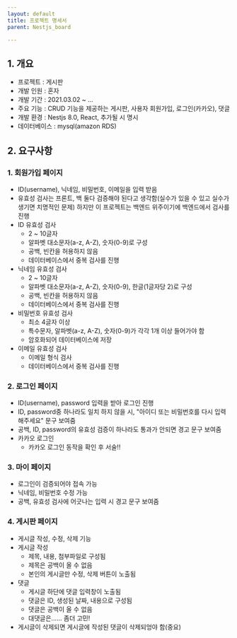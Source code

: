 ```yaml
---
layout: default
title: 프로젝트 명세서
parent: Nestjs_board

---
```


## 1. 개요
- 프로젝트 : 게시판
- 개발 인원 : 혼자
- 개발 기간 : 2021.03.02 ~ ...
- 주요 기능 : CRUD 기능을 제공하는 게시판, 사용자 회원가입, 로그인(카카오), 댓글
- 개발 환경 : Nestjs 8.0, React, 추가될 시 명시
- 데이터베이스 : mysql(amazon RDS)

## 2. 요구사항
### 1. 회원가입 페이지
  - ID(username), 닉네임, 비밀번호, 이메일을 입력 받음
  - 유효성 검사는 프론트, 백 둘다 검증해야 된다고 생각함(실수가 있을 수 있고 실수가 생기면 치명적인 문제) 하지만 이 프로젝트는 백엔드 위주이기에 백엔드에서 검사를 진행
  - ID 유효성 검사
    - 2 ~ 10글자
    - 알파벳 대소문자(a-z, A-Z), 숫자(0-9)로 구성
    - 공백, 빈칸을 허용하지 않음
    - 데이터베이스에서 중복 검사를 진행
  - 닉네임 유효성 검사
    - 2 ~ 10글자
    - 알파벳 대소문자(a-z, A-Z), 숫자(0-9), 한글(1글자당 2)로 구성
    - 공백, 빈칸을 허용하지 않음
    - 데이터베이스에서 중복 검사를 진행
  - 비밀번호 유효성 검사
    - 최소 4글자 이상
    - 특수문자, 알파벳(a-z, A-Z), 숫자(0-9)가 각각 1개 이상 들어가야 함
    - 암호화되어 데이터베이스에 저장
  - 이메일 유효성 검사
    - 이메일 형식 검사
    - 데이터베이스에서 중복 검사를 진행
  
### 2. 로그인 페이지
- ID(username), password 입력을 받아 로그인 진행
- ID, password중 하나라도 일치 하지 않을 시, "아이디 또는 비밀번호를 다시 입력해주세요" 문구 보여줌
- 공백, ID, password의 유효성 검증이 하나라도 통과가 안되면 경고 문구 보여줌
- 카카오 로그인
  - 카카오 로그인 동작을 확인 후 서술!!
  
### 3. 마이 페이지
- 로그인이 검증되어야 접속 가능
- 닉네임, 비밀번호 수정 가능
- 공백, 유효성 검사에 어긋나는 입력 시 경고 문구 보여줌
  
### 4. 게시판 페이지
- 게시글 작성, 수정, 삭제 기능
- 게시글 작성
  - 제목, 내용, 첨부파일로 구성됨
  - 제목은 공백이 올 수 없음
  - 본인의 게시글만 수정, 삭제 버튼이 노출됨
- 댓글
  - 게시글 하단에 댓글 입력창이 노출됨
  - 댓글은 ID, 생성된 날짜, 내용으로 구성됨
  - 댓글은 공백이 올 수 없음
  - 대댓글은...... 좀더 고민!
- 게시글이 삭제되면 게시글에 작성된 댓글이 삭제되엉야 함(중요)
